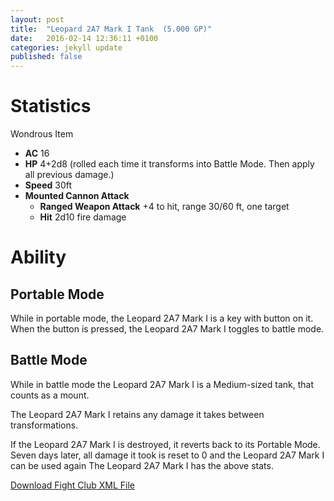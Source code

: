 ```yaml
---
layout: post
title:  "Leopard 2A7 Mark I Tank  (5.000 GP)"
date:   2016-02-14 12:36:11 +0100
categories: jekyll update
published: false
---
```


# Statistics
Wondrous Item

- **AC** 16
- **HP** 4+2d8 (rolled each time it transforms into Battle Mode. Then apply all previous damage.)
- **Speed** 30ft
- **Mounted Cannon Attack**
    - **Ranged Weapon Attack** +4 to hit, range 30/60 ft, one target
    - **Hit** 2d10 fire damage

# Ability

## Portable Mode

While in portable mode, the Leopard 2A7 Mark I is a key with button on it. When the button is pressed, the Leopard 2A7 Mark I toggles to battle mode.

## Battle Mode

While in battle mode the Leopard 2A7 Mark I is a Medium-sized tank, that counts as a mount.

The Leopard 2A7 Mark I retains any damage it takes between transformations.

If the Leopard 2A7 Mark I is destroyed, it reverts back to its Portable Mode.
Seven days later, all damage it took is reset to 0 and the Leopard 2A7 Mark I can be used again
The Leopard 2A7 Mark I has the above stats.

<a href="{{site.url}}/for-the-players/items/leopard-2a7-mark-1.xml">Download Fight Club XML File</a>
